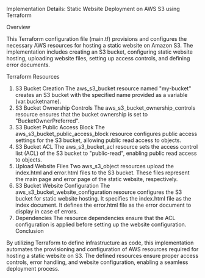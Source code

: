 Implementation Details: Static Website Deployment on AWS S3 using Terraform

Overview

This Terraform configuration file (main.tf) provisions and configures the necessary AWS resources for hosting a static website on Amazon S3. The implementation includes creating an S3 bucket, configuring static website hosting, uploading website files, setting up access controls, and defining error documents.

Terraform Resources

1. S3 Bucket Creation
The aws_s3_bucket resource named "my-bucket" creates an S3 bucket with the specified name provided as a variable (var.bucketname).
2. S3 Bucket Ownership Controls
The aws_s3_bucket_ownership_controls resource ensures that the bucket ownership is set to "BucketOwnerPreferred".
3. S3 Bucket Public Access Block
The aws_s3_bucket_public_access_block resource configures public access settings for the S3 bucket, allowing public read access to objects.
4. S3 Bucket ACL
The aws_s3_bucket_acl resource sets the access control list (ACL) of the S3 bucket to "public-read", enabling public read access to objects.
5. Upload Website Files
Two aws_s3_object resources upload the index.html and error.html files to the S3 bucket. These files represent the main page and error page of the static website, respectively.
6. S3 Bucket Website Configuration
The aws_s3_bucket_website_configuration resource configures the S3 bucket for static website hosting.
It specifies the index.html file as the index document.
It defines the error.html file as the error document to display in case of errors.
7. Dependencies
The resource dependencies ensure that the ACL configuration is applied before setting up the website configuration.
Conclusion

By utilizing Terraform to define infrastructure as code, this implementation automates the provisioning and configuration of AWS resources required for hosting a static website on S3. The defined resources ensure proper access controls, error handling, and website configuration, enabling a seamless deployment process.
